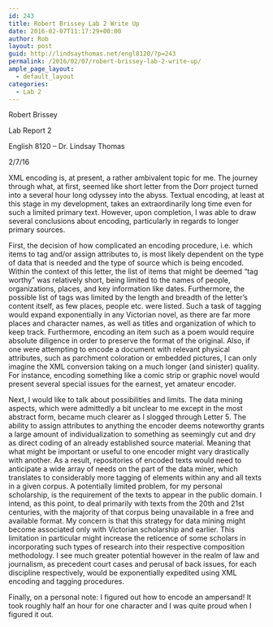 ```yaml
---
id: 243
title: Robert Brissey Lab 2 Write Up
date: 2016-02-07T11:17:29+00:00
author: Rob
layout: post
guid: http://lindsaythomas.net/engl8120/?p=243
permalink: /2016/02/07/robert-brissey-lab-2-write-up/
ample_page_layout:
  - default_layout
categories:
  - Lab 2
---
```

Robert Brissey
  
Lab Report 2
  
English 8120 – Dr. Lindsay Thomas
  
2/7/16

XML encoding is, at present, a rather ambivalent topic for me. The journey through what, at first, seemed like short letter from the Dorr project turned into a several hour long odyssey into the abyss. Textual encoding, at least at this stage in my development, takes an extraordinarily long time even for such a limited primary text. However, upon completion, I was able to draw several conclusions about encoding, particularly in regards to longer primary sources.

First, the decision of how complicated an encoding procedure, i.e. which items to tag and/or assign attributes to, is most likely dependent on the type of data that is needed and the type of source which is being encoded. Within the context of this letter, the list of items that might be deemed “tag worthy” was relatively short, being limited to the names of people, organizations, places, and key information like dates. Furthermore, the possible list of tags was limited by the length and breadth of the letter’s content itself, as few places, people etc. were listed. Such a task of tagging would expand exponentially in any Victorian novel, as there are far more places and character names, as well as titles and organization of which to keep track. Furthermore, encoding an item such as a poem would require absolute diligence in order to preserve the format of the original. Also, if one were attempting to encode a document with relevant physical attributes, such as parchment coloration or embedded pictures, I can only imagine the XML conversion taking on a much longer (and sinister) quality. For instance, encoding something like a comic strip or graphic novel would present several special issues for the earnest, yet amateur encoder.

Next, I would like to talk about possibilities and limits. The data mining aspects, which were admittedly a bit unclear to me except in the most abstract form, became much clearer as I slogged through Letter 5. The ability to assign attributes to anything the encoder deems noteworthy grants a large amount of individualization to something as seemingly cut and dry as direct coding of an already established source material. Meaning that what might be important or useful to one encoder might vary drastically with another. As a result, repositories of encoded texts would need to anticipate a wide array of needs on the part of the data miner, which translates to considerably more tagging of elements within any and all texts in a given corpus. A potentially limited problem, for my personal scholarship, is the requirement of the texts to appear in the public domain. I intend, as this point, to deal primarily with texts from the 20th and 21st centuries, with the majority of that corpus being unavailable in a free and available format. My concern is that this strategy for data mining might become associated only with Victorian scholarship and earlier. This limitation in particular might increase the reticence of some scholars in incorporating such types of research into their respective composition methodology. I see much greater potential however in the realm of law and journalism, as precedent court cases and perusal of back issues, for each discipline respectively, would be exponentially expedited using XML encoding and tagging procedures.

Finally, on a personal note: I figured out how to encode an ampersand! It took roughly half an hour for one character and I was quite proud when I figured it out.